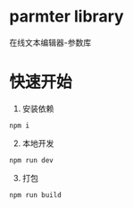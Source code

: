 # parmter library

在线文本编辑器-参数库


# 快速开始

1. 安装依赖

```
npm i
```

2. 本地开发

```
npm run dev
```

3. 打包

```
npm run build
```
